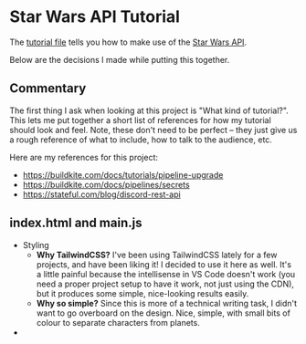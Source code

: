 # Star Wars API Tutorial

The [tutorial file](./tutorial.md) tells you how to make use of the [Star Wars API](https://swapi.dev/).

Below are the decisions I made while putting this together.

## Commentary

The first thing I ask when looking at this project is "What kind of tutorial?". This lets me put together a short list of references for how my tutorial should look and feel. Note, these don't need to be perfect – they just give us a rough reference of what to include, how to talk to the audience, etc.

Here are my references for this project:

- https://buildkite.com/docs/tutorials/pipeline-upgrade
- https://buildkite.com/docs/pipelines/secrets
- https://stateful.com/blog/discord-rest-api



## index.html and main.js

- Styling
  - **Why TailwindCSS?** I've been using TailwindCSS lately for a few projects, and have been liking it! I decided to use it here as well. It's a little painful because the intellisense in VS Code doesn't work (you need a proper project setup to have it work, not just using the CDN), but it produces some simple, nice-looking results easily.
  - **Why so simple?** Since this is more of a technical writing task, I didn't want to go overboard on the design. Nice, simple, with small bits of colour to separate characters from planets.
- 
